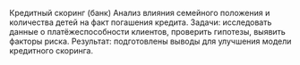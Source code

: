 Кредитный скоринг (банк)
Анализ влияния семейного положения и количества детей на факт погашения кредита.
Задачи: исследовать данные о платёжеспособности клиентов, проверить гипотезы, выявить факторы риска.
Результат: подготовлены выводы для улучшения модели кредитного скоринга.
